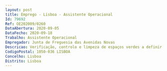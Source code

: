 ```yaml
--- 
layout: post
title: Emprego - Lisboa - Assistente Operacional
Id: 79692
Ref: OE202009/0260
DataAbertura: 2020-09-05
DataFecho: 2020-09-18
Trabalho: Assistente Operacional
Empregador: Junta de Freguesia das Avenidas Novas
Descricao: Verificação, controlo e limpeza de espaços verdes a definir pela Junta, em complemento a manutenção de espaços verdes desenvolvido pela equipa externa em prestação de serviços  Zelar pelo bom comportamento cívico dos seus utilizadores e gestão de conflitos  Executar pequenas tarefas de jardinagem devidamente orientadas pelos serviços técnicos da Junta  Assegurar a conservação e manutenção das instalações dos jardins, parques infantis, zonas de merendas e parques caninos, assim como, dos equipamentos neles incluídos, zelando pelo seu bom funcionamento e executando pequenas reparações quando necessárias  Colaborar eventualmente nos trabalhos de montagem desmontagem de equipamentos  Assegurar todas as ações necessárias ao bom funcionamento dos serviços que necessitem a sua colaboração  Auxiliar na execução de cargas e descargas.A descrição de funções referidas no parágrafo anterior, não prejudica a atribuição ao trabalhador de funções que lhe sejam afins ou funcionalmente ligadas, para as quais o trabalhador detenha a qualificação profissional adequada e não impliquem desvalorização profissional, nos termos estabelecidos no artigo 81.º da Lei Geral do Trabalho em Funções Públicas.
CodigoPostal: 1050-036 LISBOA
Concelho: Lisboa
Distrito: Lisboa
--- 
```

